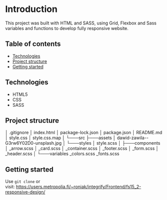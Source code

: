 # Introduction

This project was built with HTML and SASS, using Grid, Flexbox and Sass variables and functions to develop fully responsive website.

## Table of contents

- [Technologies](#technologies)
- [Project structure](#project-structure)
- [Getting started](#getting-started)

## Technologies

- HTML5
- CSS
- SASS

## Project structure

│   .gitignore
│   index.html
│   package-lock.json
│   package.json
│   README.md
│   style.css
│   style.css.map
│
└───src
    ├───assets
    │       dawid-zawila--G3rw6Y02D0-unsplash.jpg
    │
    └───styles
        │   style.scss
        │
        ├───components
        │       _arrow.scss
        │       _card.scss
        │       _container.scss
        │       _footer.scss
        │       _form.scss
        │       _header.scss
        │
        └───variables
                _colors.scss
                _fonts.scss

## Getting started

Use <code>git clone</code> or <br>
visit: https://users.metropolia.fi/~roniak/integrify/Frontend/fs15_2-responsive-design/
